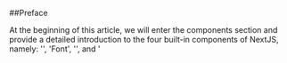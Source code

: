 ##Preface

At the beginning of this article, we will enter the components section and provide a detailed introduction to the four built-in components of NextJS, namely: '<Image>', 'Font', '<Link>', and '<Script>'. They are all specially abstracted components optimized by NextJS based on native HTML tags, and should be used as much as possible during development.

The<Image>component implements lazy loading and automatically adjusts image size based on device size, the<Link><span></span>component implements background pre fetch of resources, making page transitions faster and smoother, and the<Script>component allows you to control loading and executing third-party scripts, etc. We will provide detailed information on the specific functions and APIs in the components section.

This article will introduce the<Image>component, as images often occupy a large part of the webpage size, and image optimization is of utmost importance` The Image component also provides a lot of props and configuration items. Understanding these props and their underlying principles helps us to use the Image component more deeply and bring a better user experience.

## Images and LCP

### 1. Image proportion

according to [Web Almanac](https://link.juejin.cn/?target=https%3A%2F%2Falmanac.httparchive.org%2Fen%2F2022%2Fmedia "https://almanac.httparchive.org/en/2022/media") In the introduction, image size accounts for a large part of the typical website page size. According to statistics, the median total size of websites in June 2021 was 2019 KB (mobile), of which 881 KB were images. This is more than the sum of HTML (30 KB), CSS (72 KB), JavaScript (461 KB), and fonts (97 KB).

On the vast majority of pages (70% mobile devices, 80% desktop), the most influential are images. Largest Contentful Paint（Maximum content drawing, abbreviated as：[LCP](https://link.juejin.cn/?target=https%3A%2F%2Fweb.dev%2Farticles%2Flcp%3Fhl%3Dzh-cn "https://web.dev/articles/lcp?hl=zh-cn")） It is a web performance metric that identifies the largest content element in the first screen. Most of the time, this element has an image.

### 2. LCP background

Considering that LCP is not a commonly known concept, we will introduce LCP separately.

For web developers, measuring the loading speed of the main content on a webpage has always been a challenge.

Traditionally, we use methods such as load and DOMContentLoaded, but they do not represent the time the user sees content on the screen.

And for first content rendering (FCP), if the page has a loading effect, the time obtained is also inaccurate.

Of course, there are also indicators such as First Effective Mapping (FMP), but these indicators are very complex and often incorrect. So it cannot be used to determine the loading time of the main content.

According to discussions in the W3C Web Performance Working Group and research by Google, a more accurate way to measure the loading time of the main content of a webpage is to look at the rendering time of the largest element. This is LCP.

### 3. LCP Concepts and Standards

The Large Contentful Paint (LCP) metric reports the rendering time of the largest image or text block visible in the viewport (relative to the time the webpage first starts loading).

In order to provide a good user experience, the website should strive to set the Large Contentful Paint to \* _ 2.5 seconds _ \* or shorter.

Let's take a look at some examples of LCP:

![](https://p3-juejin.byteimg.com/tos-cn-i-k3u1fbpfcp/cdad5f872000436386d02af3b2b22ab6~tplv-k3u1fbpfcp-jj-mark:3024:0:0:0:q75.awebp#?w=1600&h=621&s=344333&e=png&b=faf4f4)

![](https://p3-juejin.byteimg.com/tos-cn-i-k3u1fbpfcp/d45d5ac94a014e66a4b791e61e2a41dc~tplv-k3u1fbpfcp-jj-mark:3024:0:0:0:q75.awebp#?w=1600&h=621&s=397379&e=png&b=fbfbfb)

So the question is, pages are often loaded in stages, and the largest element in a webpage may be constantly changing. How is LCP calculated?

Firstly, the browser will limit the elements of LCP to specific element types, such as<img>elements, block level elements that contain text nodes or other embedded text elements, the first frame drawn for autoplay of<video>elements, the first frame of animated image formats (such as GIF animations), and so on (this is to simplify the issue, as calculating the size of all elements would be too complex and unnecessary).

Then, after drawing the first frame, the browser will immediately assign a Performance Entry of the large content point type to identify the largest content element. After rendering subsequent frames, as long as the maximum content element changes, the API will assign another Performance Entry. Simply put, when drawing each frame, the browser will indicate the maximum content element.

When the user interacts with the page (by clicking, scrolling, or pressing a button), the browser stops reporting new entries. (Because user interaction often changes the content displayed to the user, such as scrolling operations). Generally speaking, the startTime value of the last entry issued is the LCP value.

## `<Image>`

### 1. Functional characteristics

Explaining LCP is just to help everyone realize the importance of image optimization (after all, the biggest content element is often the image). Returning to the `<Image>` component, NextJS implements these optimization features based on native HTML `<img>` elements:

1. Size optimization: Automatically provide images of the correct size for each device, and also use modern image formats such as WebP and AVIF.
2. Visual stability: prevent layout shift during image loading (Layout Shift)
3. Faster page loading: Images only load when entering the viewport, using lazy loading function and optional use of blurry placeholders
4. Flexible configuration: Adjust images as needed, and images on remote servers can also be adjusted accordingly

We will cover these functions one by one when explaining the component API.

### 2. Basic usage

This is an example of using the<Image>component, which looks like using a normal img element:

<pre><div class="code-block-extension-header"><div class="code-block-extension-headerLeft"><div class="code-block-extension-foldBtn"><svg xmlns="http://www.w3.org/2000/svg" viewBox="0 0 24 24"><path d="M16.924 9.617A1 1 0 0 0 16 9H8a1 1 0 0 0-.707 1.707l4 4a1 1 0 0 0 1.414 0l4-4a1 1 0 0 0 .217-1.09z" data-name="Down"></path></svg></div></div><div class="code-block-extension-headerRight"></div></div><code class="hljs language-javascript code-block-extension-codeShowNum"><span class="code-block-extension-codeLine" data-line-num="1">// app/page.js</span>
<span class="code-block-extension-codeLine" data-line-num="2">import Image from &#39;next/image&#39;</span>
<span class="code-block-extension-codeLine" data-line-num="3"></span>
<span class="code-block-extension-codeLine" data-line-num="4">export default function Page() {</span>
<span class="code-block-extension-codeLine" data-line-num="5">  return (</span>
<span class="code-block-extension-codeLine" data-line-num="6">    <span class="xml">&lt;Image</span></span>
<span class="code-block-extension-codeLine" data-line-num="7">      src=&#34;/profile.png&#34;</span>
<span class="code-block-extension-codeLine" data-line-num="8">      width={500}</span>
<span class="code-block-extension-codeLine" data-line-num="9">      height={500}</span>
<span class="code-block-extension-codeLine" data-line-num="10">      alt=&#34;Picture of the author&#34;</span>
<span class="code-block-extension-codeLine" data-line-num="11">    /&gt;</span>
<span class="code-block-extension-codeLine" data-line-num="12">  )</span>
<span class="code-block-extension-codeLine" data-line-num="13">}</span>
</code></pre>

### 3. Supported props

`<Image>` The component supports passing in these props:

| **Prop**                                                                                                                                                                                                                          | **Example**                          | **type**        | **Is it necessary** |
| --------------------------------------------------------------------------------------------------------------------------------------------------------------------------------------------------------------------------------- | ------------------------------------ | --------------- | ------------------- |
| [src](https://link.juejin.cn/?target=https%3A%2F%2Fnextjs.org%2Fdocs%2Fapp%2Fapi-reference%2Fcomponents%2Fimage%23src "https://nextjs.org/docs/app/api-reference/components/image#src")                                           | `src="/profile.png"`                 | String          | yes                 |
| [width](https://link.juejin.cn/?target=https%3A%2F%2Fnextjs.org%2Fdocs%2Fapp%2Fapi-reference%2Fcomponents%2Fimage%23width "https://nextjs.org/docs/app/api-reference/components/image#width")                                     | `width={500}`                        | Integer (px)    | yes                 |
| [height](https://link.juejin.cn/?target=https%3A%2F%2Fnextjs.org%2Fdocs%2Fapp%2Fapi-reference%2Fcomponents%2Fimage%23height "https://nextjs.org/docs/app/api-reference/components/image#height")                                  | `height={500}`                       | Integer (px)    | yes                 |
| [alt](https://link.juejin.cn/?target=https%3A%2F%2Fnextjs.org%2Fdocs%2Fapp%2Fapi-reference%2Fcomponents%2Fimage%23alt "https://nextjs.org/docs/app/api-reference/components/image#alt")                                           | `alt="Picture of the author"`        | String          | yes                 |
| [loader](https://link.juejin.cn/?target=https%3A%2F%2Fnextjs.org%2Fdocs%2Fapp%2Fapi-reference%2Fcomponents%2Fimage%23loader "https://nextjs.org/docs/app/api-reference/components/image#loader")                                  | `loader={imageLoader}`               | Function        | -                   |
| [fill](https://link.juejin.cn/?target=https%3A%2F%2Fnextjs.org%2Fdocs%2Fapp%2Fapi-reference%2Fcomponents%2Fimage%23fill "https://nextjs.org/docs/app/api-reference/components/image#fill")                                        | `fill={true}`                        | Boolean         | -                   |
| [sizes](https://link.juejin.cn/?target=https%3A%2F%2Fnextjs.org%2Fdocs%2Fapp%2Fapi-reference%2Fcomponents%2Fimage%23sizes "https://nextjs.org/docs/app/api-reference/components/image#sizes")                                     | `sizes="(max-width: 768px) 100vw"`   | String          | -                   |
| [quality](https://link.juejin.cn/?target=https%3A%2F%2Fnextjs.org%2Fdocs%2Fapp%2Fapi-reference%2Fcomponents%2Fimage%23quality "https://nextjs.org/docs/app/api-reference/components/image#quality")                               | `quality={80}`                       | Integer (1-100) | -                   |
| [priority](https://link.juejin.cn/?target=https%3A%2F%2Fnextjs.org%2Fdocs%2Fapp%2Fapi-reference%2Fcomponents%2Fimage%23priority "https://nextjs.org/docs/app/api-reference/components/image#priority")                            | `priority={true}`                    | Boolean         | -                   |
| [placeholder](https://link.juejin.cn/?target=https%3A%2F%2Fnextjs.org%2Fdocs%2Fapp%2Fapi-reference%2Fcomponents%2Fimage%23placeholder "https://nextjs.org/docs/app/api-reference/components/image#placeholder")                   | `placeholder="blur"`                 | String          | -                   |
| [style](https://link.juejin.cn/?target=https%3A%2F%2Fnextjs.org%2Fdocs%2Fapp%2Fapi-reference%2Fcomponents%2Fimage%23style "https://nextjs.org/docs/app/api-reference/components/image#style")                                     | `style={{objectFit: "contain"}}`     | Object          | -                   |
| [onLoadingComplete](https://link.juejin.cn/?target=https%3A%2F%2Fnextjs.org%2Fdocs%2Fapp%2Fapi-reference%2Fcomponents%2Fimage%23onloadingcomplete "https://nextjs.org/docs/app/api-reference/components/image#onloadingcomplete") | `onLoadingComplete={img => done())}` | Function        | -                   |
| [onLoad](https://link.juejin.cn/?target=https%3A%2F%2Fnextjs.org%2Fdocs%2Fapp%2Fapi-reference%2Fcomponents%2Fimage%23onload "https://nextjs.org/docs/app/api-reference/components/image#onload")                                  | `onLoad={event => done())}`          | Function        | -                   |
| [onError](https://link.juejin.cn/?target=https%3A%2F%2Fnextjs.org%2Fdocs%2Fapp%2Fapi-reference%2Fcomponents%2Fimage%23onerror "https://nextjs.org/docs/app/api-reference/components/image#onerror")                               | `onError(event => fail()}`           | Function        | -                   |
| [loading](https://link.juejin.cn/?target=https%3A%2F%2Fnextjs.org%2Fdocs%2Fapp%2Fapi-reference%2Fcomponents%2Fimage%23loading "https://nextjs.org/docs/app/api-reference/components/image#loading")                               | `loading="lazy"`                     | String          | -                   |
| [blurDataURL](https://link.juejin.cn/?target=https%3A%2F%2Fnextjs.org%2Fdocs%2Fapp%2Fapi-reference%2Fcomponents%2Fimage%23blurdataurl "https://nextjs.org/docs/app/api-reference/components/image#blurdataurl")                   | `blurDataURL="data:image/jpeg..."`   | String          | -                   |

Among them, 'src', 'width', 'height', and 'alt' are mandatory, while others are optional. Let's explain them one by one.

### 4. Src - Required

Src supports passing in a static imported image file and also supports passing in a path string.

When using local images, static import of image files can be used. Import files in. jpg,. png, or. webp formats through 'import'. The usage example is as follows:

<pre><div class="code-block-extension-header"><div class="code-block-extension-headerLeft"><div class="code-block-extension-foldBtn"><svg xmlns="http://www.w3.org/2000/svg" viewBox="0 0 24 24"><path d="M16.924 9.617A1 1 0 0 0 16 9H8a1 1 0 0 0-.707 1.707l4 4a1 1 0 0 0 1.414 0l4-4a1 1 0 0 0 .217-1.09z" data-name="Down"></path></svg></div></div><div class="code-block-extension-headerRight"></div></div><code class="hljs language-javascript code-block-extension-codeShowNum"><span class="code-block-extension-codeLine" data-line-num="1">// app/page.js</span>
<span class="code-block-extension-codeLine" data-line-num="2">import Image from &#39;next/image&#39;</span>
<span class="code-block-extension-codeLine" data-line-num="3">import profilePic from &#39;./me.png&#39;</span>
<span class="code-block-extension-codeLine" data-line-num="4"></span>
<span class="code-block-extension-codeLine" data-line-num="5">export default function Page() {</span>
<span class="code-block-extension-codeLine" data-line-num="6">  return (</span>
<span class="code-block-extension-codeLine" data-line-num="7">    <span class="xml">&lt;Image</span></span>
<span class="code-block-extension-codeLine" data-line-num="8">      src={profilePic}</span>
<span class="code-block-extension-codeLine" data-line-num="9">      alt=&#34;Picture of the author&#34;</span>
<span class="code-block-extension-codeLine" data-line-num="10">      // width={500} automatically provided</span>
<span class="code-block-extension-codeLine" data-line-num="11">      // height={500} automatically provided</span>
<span class="code-block-extension-codeLine" data-line-num="12">      // blurDataURL=&#34;data:...&#34; automatically provided</span>
<span class="code-block-extension-codeLine" data-line-num="13">      // placeholder=&#34;blur&#34; // Optional blur-up while loading</span>
<span class="code-block-extension-codeLine" data-line-num="14">    /&gt;</span>
<span class="code-block-extension-codeLine" data-line-num="15">  )</span>
<span class="code-block-extension-codeLine" data-line-num="16">}</span>
</code></pre>

Using a static file import method, 'width' and 'height' do not need to be passed in, Next.exe will automatically provide them.

Note: Dynamic 'await import()' or 'require ()<span></span>' are not supported` Import must be static in order to be analyzed during construction.

When using remote images, src can pass in a URL string.

Due to the inability to retrieve remote files during the construction of NextJS, you need to manually provide 'width', 'height', and optional 'blurDataURL' props.

`The width and height attributes are used to infer the correct aspect ratio (also known as aspect ratio) of an image and to avoid layout offset during image loading. But 'width' and 'height' do not determine the final rendering size of the image, which is also easy to understand because you may also set stretching mode, etc.

<pre><div class="code-block-extension-header"><div class="code-block-extension-headerLeft"><div class="code-block-extension-foldBtn"><svg xmlns="http://www.w3.org/2000/svg" viewBox="0 0 24 24"><path d="M16.924 9.617A1 1 0 0 0 16 9H8a1 1 0 0 0-.707 1.707l4 4a1 1 0 0 0 1.414 0l4-4a1 1 0 0 0 .217-1.09z" data-name="Down"></path></svg></div></div><div class="code-block-extension-headerRight"></div></div><code class="hljs language-javascript code-block-extension-codeShowNum"><span class="code-block-extension-codeLine" data-line-num="1">// app/page.js</span>
<span class="code-block-extension-codeLine" data-line-num="2">import Image from &#39;next/image&#39;</span>
<span class="code-block-extension-codeLine" data-line-num="3"></span>
<span class="code-block-extension-codeLine" data-line-num="4">export default function Page() {</span>
<span class="code-block-extension-codeLine" data-line-num="5">  return (</span>
<span class="code-block-extension-codeLine" data-line-num="6">    <span class="xml">&lt;Image</span></span>
<span class="code-block-extension-codeLine" data-line-num="7">      src=&#34;https://s3.amazonaws.com/my-bucket/profile.png&#34;</span>
<span class="code-block-extension-codeLine" data-line-num="8">      alt=&#34;Picture of the author&#34;</span>
<span class="code-block-extension-codeLine" data-line-num="9">      width={500}</span>
<span class="code-block-extension-codeLine" data-line-num="10">      height={500}</span>
<span class="code-block-extension-codeLine" data-line-num="11">    /&gt;</span>
<span class="code-block-extension-codeLine" data-line-num="12">  )</span>
<span class="code-block-extension-codeLine" data-line-num="13">}</span>
</code></pre>

Note that when using remote addresses, Next.exe requires defining supported remote image addresses in the 'next. config. js' file to prevent malicious use. The configuration method is as follows:

<pre><div class="code-block-extension-header"><div class="code-block-extension-headerLeft"><div class="code-block-extension-foldBtn"><svg xmlns="http://www.w3.org/2000/svg" viewBox="0 0 24 24"><path d="M16.924 9.617A1 1 0 0 0 16 9H8a1 1 0 0 0-.707 1.707l4 4a1 1 0 0 0 1.414 0l4-4a1 1 0 0 0 .217-1.09z" data-name="Down"></path></svg></div></div><div class="code-block-extension-headerRight"></div></div><code class="hljs language-javascript code-block-extension-codeShowNum"><span class="code-block-extension-codeLine" data-line-num="1">// next.config.js</span>
<span class="code-block-extension-codeLine" data-line-num="2">module.exports = {</span>
<span class="code-block-extension-codeLine" data-line-num="3">  images: {</span>
<span class="code-block-extension-codeLine" data-line-num="4">    remotePatterns: [</span>
<span class="code-block-extension-codeLine" data-line-num="5">      {</span>
<span class="code-block-extension-codeLine" data-line-num="6">        protocol: &#39;https&#39;,</span>
<span class="code-block-extension-codeLine" data-line-num="7">        hostname: &#39;s3.amazonaws.com&#39;,</span>
<span class="code-block-extension-codeLine" data-line-num="8">        port: &#39;&#39;,</span>
<span class="code-block-extension-codeLine" data-line-num="9">        pathname: &#39;/my-bucket/**&#39;,</span>
<span class="code-block-extension-codeLine" data-line-num="10">      },</span>
<span class="code-block-extension-codeLine" data-line-num="11">    ],</span>
<span class="code-block-extension-codeLine" data-line-num="12">  },</span>
<span class="code-block-extension-codeLine" data-line-num="13">}</span>
</code></pre>

We will provide a detailed explanation of the 'remotePatterns' in the configuration file later in this article.

### 5. Width - Required

`The width property represents the width of the rendered image, measured in pixels, and affects the display size of the image.

This attribute is required, unless it is a static imported image or the image has a 'fill' attribute.

### 6. Height - Required

`The height attribute represents the height of the rendered image, measured in pixels, and affects the display size of the image.

The attribute must be, unless it is a static imported image or the image has a 'fill' attribute.

### 7. alt

`The alt attribute is used to describe images and is provided for use by screen readers and search engines. If the image is disabled or there is an error loading the image, it will serve as a text prompt for downgrading.

`The alt attribute should be used to replace the text description of the image without changing the meaning of the page, and should not repeat the information provided in the title above or below the image.

If the image is purely for decoration or not intended for user use, the 'alt' attribute should be represented by an empty string ('alt='').

### 8. loader

`loader` A custom function for parsing image addresses. Let's take a look at an example code:

<pre><div class="code-block-extension-header"><div class="code-block-extension-headerLeft"><div class="code-block-extension-foldBtn"><svg xmlns="http://www.w3.org/2000/svg" viewBox="0 0 24 24"><path d="M16.924 9.617A1 1 0 0 0 16 9H8a1 1 0 0 0-.707 1.707l4 4a1 1 0 0 0 1.414 0l4-4a1 1 0 0 0 .217-1.09z" data-name="Down"></path></svg></div></div><div class="code-block-extension-headerRight"></div></div><code class="hljs language-javascript code-block-extension-codeShowNum"><span class="code-block-extension-codeLine" data-line-num="1">&#39;use client&#39;</span>
<span class="code-block-extension-codeLine" data-line-num="2"></span>
<span class="code-block-extension-codeLine" data-line-num="3">import Image from &#39;next/image&#39;</span>
<span class="code-block-extension-codeLine" data-line-num="4"></span>
<span class="code-block-extension-codeLine" data-line-num="5">const imageLoader = ({ src, width, quality }) =&gt; {</span>
<span class="code-block-extension-codeLine" data-line-num="6">  return `https://example.com/${src}?w=${width}&amp;q=${quality || 75}`</span>
<span class="code-block-extension-codeLine" data-line-num="7">}</span>
<span class="code-block-extension-codeLine" data-line-num="8"></span>
<span class="code-block-extension-codeLine" data-line-num="9">export default function Page() {</span>
<span class="code-block-extension-codeLine" data-line-num="10">  return (</span>
<span class="code-block-extension-codeLine" data-line-num="11">    <span class="xml">&lt;Image</span></span>
<span class="code-block-extension-codeLine" data-line-num="12">      loader={imageLoader}</span>
<span class="code-block-extension-codeLine" data-line-num="13">      src=&#34;me.png&#34;</span>
<span class="code-block-extension-codeLine" data-line-num="14">      alt=&#34;Picture of the author&#34;</span>
<span class="code-block-extension-codeLine" data-line-num="15">      width={500}</span>
<span class="code-block-extension-codeLine" data-line-num="16">      height={500}</span>
<span class="code-block-extension-codeLine" data-line-num="17">    /&gt;</span>
<span class="code-block-extension-codeLine" data-line-num="18">  )</span>
<span class="code-block-extension-codeLine" data-line-num="19">}</span>
</code></pre>

The function takes' src ',' width ', and' quality 'as parameters and returns the URL string of the image.

Note: Since the 'loader' prop passes a function, a client component is required, and in this example, 'use client' is also used at the top.

Adding a loader to each image is very cumbersome, but you can also use the 'loaderFile' configuration option in 'next. config. js' to configure each' next/image 'instance in the application without passing the' loader 'prop. This configuration item will be explained later in this article.

### 9. fill

<pre><div class="code-block-extension-header"><div class="code-block-extension-headerLeft"><div class="code-block-extension-foldBtn"><svg xmlns="http://www.w3.org/2000/svg" viewBox="0 0 24 24"><path d="M16.924 9.617A1 1 0 0 0 16 9H8a1 1 0 0 0-.707 1.707l4 4a1 1 0 0 0 1.414 0l4-4a1 1 0 0 0 .217-1.09z" data-name="Down"></path></svg></div></div><div class="code-block-extension-headerRight"></div></div><code class="hljs language-javascript code-block-extension-codeShowNum"><span class="code-block-extension-codeLine" data-line-num="1">fill={true} // {true} | {false}</span>
</code></pre>

`Fill 'indicates whether to fill the image with the parent element. The default value is' false '. It is useful when the width and height of the image are unknown.

However, it should be noted that when using 'fill', the parent element must be specified as' position: 'relative', 'position:' fixed ', or' position: 'absolute'. And the img element will be automatically designated as' position: 'absolute' by default.

If no other styles are applied to the image, it will be stretched to fill the container.

Of course, there are many ways to fill containers, and the CSS properties' object fit: 'container' and 'object fit:' cover 'can also be used to fill images.

Let's take a brief look at the differences:

<pre><div class="code-block-extension-header"><div class="code-block-extension-headerLeft"><div class="code-block-extension-foldBtn"><svg xmlns="http://www.w3.org/2000/svg" viewBox="0 0 24 24"><path d="M16.924 9.617A1 1 0 0 0 16 9H8a1 1 0 0 0-.707 1.707l4 4a1 1 0 0 0 1.414 0l4-4a1 1 0 0 0 .217-1.09z" data-name="Down"></path></svg></div></div><div class="code-block-extension-headerRight"></div></div><code class="hljs language-javascript code-block-extension-codeShowNum"><span class="code-block-extension-codeLine" data-line-num="1">// app/page.js</span>
<span class="code-block-extension-codeLine" data-line-num="2">import Image from &#39;next/image&#39;</span>
<span class="code-block-extension-codeLine" data-line-num="3">import profilePic from &#39;./image.png&#39;</span>
<span class="code-block-extension-codeLine" data-line-num="4"></span>
<span class="code-block-extension-codeLine" data-line-num="5">export default function Page() {</span>
<span class="code-block-extension-codeLine" data-line-num="6">  return (</span>
<span class="code-block-extension-codeLine" data-line-num="7">    <span class="xml">&lt;div style={{</span></span>
<span class="code-block-extension-codeLine" data-line-num="8">      width: &#39;200px&#39;,</span>
<span class="code-block-extension-codeLine" data-line-num="9">      height: &#39;200px&#39;,</span>
<span class="code-block-extension-codeLine" data-line-num="10">      backgroundColor: &#34;#ccc&#34;,</span>
<span class="code-block-extension-codeLine" data-line-num="11">      position: &#39;relative&#39;</span>
<span class="code-block-extension-codeLine" data-line-num="12">    }}&gt;</span>
<span class="code-block-extension-codeLine" data-line-num="13">     &lt;Image</span>
<span class="code-block-extension-codeLine" data-line-num="14">        src={profilePic}</span>
<span class="code-block-extension-codeLine" data-line-num="15">        alt=&#34;Picture of the author&#34;</span>
<span class="code-block-extension-codeLine" data-line-num="16">      /&gt;</span>
<span class="code-block-extension-codeLine" data-line-num="17">    &lt;/div&gt;</span>
<span class="code-block-extension-codeLine" data-line-num="18">  )</span>
<span class="code-block-extension-codeLine" data-line-num="19">}</span>
</code></pre>

The normal display is as follows:

![](https://p3-juejin.byteimg.com/tos-cn-i-k3u1fbpfcp/ea029d04ff6748d297390b2d5a4fbcc9~tplv-k3u1fbpfcp-jj-mark:3024:0:0:0:q75.awebp#?w=856&h=642&s=500317&e=png&b=2d2a27)

If the fill attribute is added:

<pre><div class="code-block-extension-header"><div class="code-block-extension-headerLeft"><div class="code-block-extension-foldBtn"><svg xmlns="http://www.w3.org/2000/svg" viewBox="0 0 24 24"><path d="M16.924 9.617A1 1 0 0 0 16 9H8a1 1 0 0 0-.707 1.707l4 4a1 1 0 0 0 1.414 0l4-4a1 1 0 0 0 .217-1.09z" data-name="Down"></path></svg></div></div><div class="code-block-extension-headerRight"></div></div><code class="hljs language-javascript code-block-extension-codeShowNum"><span class="code-block-extension-codeLine" data-line-num="1">&lt;Image</span>
<span class="code-block-extension-codeLine" data-line-num="2">  src={profilePic}</span>
<span class="code-block-extension-codeLine" data-line-num="3">  alt=&#34;Picture of the author&#34;</span>
<span class="code-block-extension-codeLine" data-line-num="4">  fill={true}</span>
<span class="code-block-extension-codeLine" data-line-num="5">/&gt;</span>
</code></pre>

The effect is as follows, the image will be stretched to fit the container:

![](https://p3-juejin.byteimg.com/tos-cn-i-k3u1fbpfcp/23133468308c414d8b153bd6689a8495~tplv-k3u1fbpfcp-jj-mark:3024:0:0:0:q75.awebp#?w=578&h=538&s=265329&e=png&b=302d2b)

If used `object-fit: "contain"`：

<pre><div class="code-block-extension-header"><div class="code-block-extension-headerLeft"><div class="code-block-extension-foldBtn"><svg xmlns="http://www.w3.org/2000/svg" viewBox="0 0 24 24"><path d="M16.924 9.617A1 1 0 0 0 16 9H8a1 1 0 0 0-.707 1.707l4 4a1 1 0 0 0 1.414 0l4-4a1 1 0 0 0 .217-1.09z" data-name="Down"></path></svg></div></div><div class="code-block-extension-headerRight"></div></div><code class="hljs language-javascript code-block-extension-codeShowNum"><span class="code-block-extension-codeLine" data-line-num="1">&lt;Image</span>
<span class="code-block-extension-codeLine" data-line-num="2">  src={profilePic}</span>
<span class="code-block-extension-codeLine" data-line-num="3">  alt=&#34;Picture of the author&#34;</span>
<span class="code-block-extension-codeLine" data-line-num="4">  fill={true}</span>
<span class="code-block-extension-codeLine" data-line-num="5">  style={{objectFit: &#34;contain&#34;}}</span>
<span class="code-block-extension-codeLine" data-line-num="6">/&gt;</span>
</code></pre>

The effect is as follows: the image fills the entire content box of the element while maintaining its aspect ratio:

![](https://p3-juejin.byteimg.com/tos-cn-i-k3u1fbpfcp/3b375639f2e14d59923b2cd89440bd6f~tplv-k3u1fbpfcp-jj-mark:3024:0:0:0:q75.awebp#?w=562&h=518&s=174623&e=png&b=ebebeb) If used `object-fit: "cover"`：

<pre><div class="code-block-extension-header"><div class="code-block-extension-headerLeft"><div class="code-block-extension-foldBtn"><svg xmlns="http://www.w3.org/2000/svg" viewBox="0 0 24 24"><path d="M16.924 9.617A1 1 0 0 0 16 9H8a1 1 0 0 0-.707 1.707l4 4a1 1 0 0 0 1.414 0l4-4a1 1 0 0 0 .217-1.09z" data-name="Down"></path></svg></div></div><div class="code-block-extension-headerRight"></div></div><code class="hljs language-javascript code-block-extension-codeShowNum"><span class="code-block-extension-codeLine" data-line-num="1">&lt;Image</span>
<span class="code-block-extension-codeLine" data-line-num="2">  src={profilePic}</span>
<span class="code-block-extension-codeLine" data-line-num="3">  alt=&#34;Picture of the author&#34;</span>
<span class="code-block-extension-codeLine" data-line-num="4">  fill={true}</span>
<span class="code-block-extension-codeLine" data-line-num="5">  style={{objectFit: &#34;cover&#34;}}</span>
<span class="code-block-extension-codeLine" data-line-num="6">/&gt;</span>
</code></pre>

The effect is as follows: the image fills the entire content box of the element while maintaining its aspect ratio. If the aspect ratio of an object does not match the content box, the object will be cropped to fit the content box:

![](https://p3-juejin.byteimg.com/tos-cn-i-k3u1fbpfcp/2e02b46bc02941b6b9cf78e584e0578e~tplv-k3u1fbpfcp-jj-mark:3024:0:0:0:q75.awebp#?w=624&h=532&s=232733&e=png&b=282523)

### 10. sizes

HTML 5.1 has added the 'srcset' and 'sizes' attributes of the img element for setting responsive images.

When we need different devices to display different images, we need to use 'srcset'. There are two specific situations here, one is that the images are of the same size, but different resolutions correspond to different images, that is, high-resolution corresponds to high magnification images. One type is the same image content, but displayed larger or smaller depending on the device. This corresponds to the two syntax of srcset.

First, let's talk about the first method, which displays different images based on different resolutions. Here is an example of how to use it:

<pre><div class="code-block-extension-header"><div class="code-block-extension-headerLeft"><div class="code-block-extension-foldBtn"><svg xmlns="http://www.w3.org/2000/svg" viewBox="0 0 24 24"><path d="M16.924 9.617A1 1 0 0 0 16 9H8a1 1 0 0 0-.707 1.707l4 4a1 1 0 0 0 1.414 0l4-4a1 1 0 0 0 .217-1.09z" data-name="Down"></path></svg></div></div><div class="code-block-extension-headerRight"></div></div><code class="hljs language-javascript code-block-extension-codeShowNum"><span class="code-block-extension-codeLine" data-line-num="1">&lt;img</span>
<span class="code-block-extension-codeLine" data-line-num="2">  srcset=&#34;elva-fairy-320w.jpg, elva-fairy-480w.jpg 1.5x, elva-fairy-640w.jpg 2x&#34;</span>
<span class="code-block-extension-codeLine" data-line-num="3">  src=&#34;elva-fairy-640w.jpg&#34;</span>
<span class="code-block-extension-codeLine" data-line-num="4">  alt=&#34;Elva dressed as a fairy&#34; /&gt;</span>
</code></pre>

The effect is as follows:

![](https://p3-juejin.byteimg.com/tos-cn-i-k3u1fbpfcp/a316177c7f664b9ab520736e62d054d2~tplv-k3u1fbpfcp-jj-mark:3024:0:0:0:q75.awebp#?w=480&h=425&s=130728&e=png&a=1&b=f4f1f0)

Srcset is composed of one or more strings separated by commas, with each string consisting of the following:

1. URL pointing to the image
2. One space (optional)
3. A pixel density descriptor (a positive floating-point number followed by an x symbol)

If we apply a CSS style to an image:

<pre><div class="code-block-extension-header"><div class="code-block-extension-headerLeft"><div class="code-block-extension-foldBtn"><svg xmlns="http://www.w3.org/2000/svg" viewBox="0 0 24 24"><path d="M16.924 9.617A1 1 0 0 0 16 9H8a1 1 0 0 0-.707 1.707l4 4a1 1 0 0 0 1.414 0l4-4a1 1 0 0 0 .217-1.09z" data-name="Down"></path></svg></div></div><div class="code-block-extension-headerRight"></div></div><code class="hljs language-css code-block-extension-codeShowNum"><span class="code-block-extension-codeLine" data-line-num="1">img {</span>
<span class="code-block-extension-codeLine" data-line-num="2">  width: 320px;</span>
<span class="code-block-extension-codeLine" data-line-num="3">}</span>
</code></pre>

Its width on the screen is 320 pixels (CSS pixels). The browser calculates the resolution of the display being shown and then displays the most suitable image referenced by the srcset. If it is a normal resolution and one device pixel represents one CSS pixel, then 'elva-fairy-320w. jpg' will be loaded, with a size of 39KB. If the device is a high pixel and two or more device pixels represent one CSS pixel, then 'elva-fairy-640w. jpg' will be loaded, with a size of 93KB.

Speaking of the second scenario, the same image content but displayed larger or smaller depending on the device. The example code is as follows:

<pre><div class="code-block-extension-header"><div class="code-block-extension-headerLeft"><div class="code-block-extension-foldBtn"><svg xmlns="http://www.w3.org/2000/svg" viewBox="0 0 24 24"><path d="M16.924 9.617A1 1 0 0 0 16 9H8a1 1 0 0 0-.707 1.707l4 4a1 1 0 0 0 1.414 0l4-4a1 1 0 0 0 .217-1.09z" data-name="Down"></path></svg></div></div><div class="code-block-extension-headerRight"></div></div><code class="hljs language-javascript code-block-extension-codeShowNum"><span class="code-block-extension-codeLine" data-line-num="1">&lt;img</span>
<span class="code-block-extension-codeLine" data-line-num="2">  srcset=&#34;elva-fairy-small.jpg 480w, elva-fairy-large.jpg 800w&#34;</span>
<span class="code-block-extension-codeLine" data-line-num="3">  src=&#34;elva-fairy-large.jpg&#34;</span>
<span class="code-block-extension-codeLine" data-line-num="4">  alt=&#34;Elva dressed as a fairy&#34; /&gt;</span>
</code></pre>

The syntax of srcset is slightly different from before, as it defines the image settings that can be selected by the browser and the size of each image. Analyzing its syntax, it is still composed of one or more strings separated by commas, with each string consisting of the following parts:

1. URL pointing to the image
2. One space
3. The inherent width of the image (in pixels). Note that the width descriptor w is used here, not px. But one w corresponds to one pixel. The inherent width of an image refers to its true size.

At this point, we informed the browser that there are two alternative images to display for this image. One is' elva fairy small. jpg 'with a width of 480px, and the other is' elva fairy large. jpg' with a width of 800px.

How does the browser know which image to use? For example, if the current device viewport width is 640px, should we choose a 480px image or an 800px image?

To help the browser determine, you need to write the sizes attribute. The sizes attribute is a set of media query conditions that tell the browser what kind of conditions to use and what kind of images to use. An example of usage is as follows:

<pre><div class="code-block-extension-header"><div class="code-block-extension-headerLeft"><div class="code-block-extension-foldBtn"><svg xmlns="http://www.w3.org/2000/svg" viewBox="0 0 24 24"><path d="M16.924 9.617A1 1 0 0 0 16 9H8a1 1 0 0 0-.707 1.707l4 4a1 1 0 0 0 1.414 0l4-4a1 1 0 0 0 .217-1.09z" data-name="Down"></path></svg></div></div><div class="code-block-extension-headerRight"></div></div><code class="hljs language-javascript code-block-extension-codeShowNum"><span class="code-block-extension-codeLine" data-line-num="1">&lt;img</span>
<span class="code-block-extension-codeLine" data-line-num="2">  srcset=&#34;elva-fairy-small.jpg 480w, elva-fairy-large.jpg 800w&#34;</span>
<span class="code-block-extension-codeLine" data-line-num="3">  sizes=&#34;(max-width: 600px) 480px,</span>
<span class="code-block-extension-codeLine" data-line-num="4">         800px&#34;</span>
<span class="code-block-extension-codeLine" data-line-num="5">  src=&#34;elva-fairy-large.jpg&#34;</span>
<span class="code-block-extension-codeLine" data-line-num="6">  alt=&#34;Elva dressed as a fairy&#34; /&gt;</span>
</code></pre>

Sizes are also composed of one or more strings separated by commas, with each string consisting of the following:

1. A media condition, in the example of '(max width: 600px)', which represents when the width of the viewport is less than or equal to 600px
2. One space
   When the media conditions are true, the width of the image to be filled can be a fixed value, such as 480px in this example, or a width relative to the viewport (such as 50vw), but not a percentage. If there are no media conditions, it means it takes effect by default. When the browser successfully matches the first media condition, all remaining conditions will be ignored. So the order is very important.

With these attributes, the browser will:

1. Check the width of the equipment
2. Check which media condition in the sizes list is the first to be true
3. Check the slot size given for the media query
4. Load the image closest to the selected slot size referenced in the srcset list

For example, in this example, if the browser viewport is 480px, then the first condition in sizes (max width: 600px) is true, so 480px size is chosen because it is closest to the intrinsic width of 480w, so elva-fairy-small.jpg is loaded. By using this method, it is possible to load small images on mobile devices, thereby accelerating the loading speed of mobile devices.

After discussing the 'srcset' and 'sizes' properties of the img element, return to the'<Image>'component and use NextJS. You don't need to set the' srcset ', NextJS will automatically generate it for you. Setting the sizes attribute will affect the value of the generated 'srcset'.

If you do not set the size attribute of the component, Next.js will use pixel density descriptors such as 1x and 2x, while if you set the size attribute, Next.js will use intrinsic width descriptors such as 640w and 750w.

Before setting:

![](https://p3-juejin.byteimg.com/tos-cn-i-k3u1fbpfcp/9ca8290c0b4849e6a4c936c1398140c9~tplv-k3u1fbpfcp-jj-mark:3024:0:0:0:q75.awebp#?w=1182&h=124&s=69379&e=png&b=282828)

After setting:

![](https://p3-juejin.byteimg.com/tos-cn-i-k3u1fbpfcp/031333cd47564ad399e819642ae912f7~tplv-k3u1fbpfcp-jj-mark:3024:0:0:0:q75.awebp#?w=1178&h=436&s=253485&e=png&b=282828)

### 11. quality

Indicates optimizing the quality of the image, with a value ranging from 1 to 100, where 100 represents the best quality and also the maximum file size. The default is 75.

<pre><div class="code-block-extension-header"><div class="code-block-extension-headerLeft"><div class="code-block-extension-foldBtn"><svg xmlns="http://www.w3.org/2000/svg" viewBox="0 0 24 24"><path d="M16.924 9.617A1 1 0 0 0 16 9H8a1 1 0 0 0-.707 1.707l4 4a1 1 0 0 0 1.414 0l4-4a1 1 0 0 0 .217-1.09z" data-name="Down"></path></svg></div></div></div></div><code class="hljs language-javascript code-block-extension-codeShowNum"><span class="code-block-extension-codeLine" data-line-num="1">quality={75} // {number 1-100}</span></code></pre>

### 12. priority

Indicates image loading priority, Boolean type, default value is false. When the value is true, it indicates high priority and preloading. Images using 'priority' will automatically disable lazy loading.

<pre><div class="code-block-extension-header"><div class="code-block-extension-headerLeft"><div class="code-block-extension-foldBtn"><svg xmlns="http://www.w3.org/2000/svg" viewBox="0 0 24 24"><path d="M16.924 9.617A1 1 0 0 0 16 9H8a1 1 0 0 0-.707 1.707l4 4a1 1 0 0 0 1.414 0l4-4a1 1 0 0 0 .217-1.09z" data-name="Down"></path></svg></div></div><div class="code-block-extension-headerRight"></div></div><code class="hljs language-javascript code-block-extension-codeShowNum"><span class="code-block-extension-codeLine" data-line-num="1">priority={false} // {false} | {true}</span>
</code></pre>

There are two suggestions for using this attribute:

1. Use on the visible image on the first screen
2. When using LCP image elements, considering that different viewport widths may have different LCP images, multiple LCP images can be set

When running 'next dev', if the LCP element is an image but the priority property is not set, there will be a warning in the console:

![](https://p3-juejin.byteimg.com/tos-cn-i-k3u1fbpfcp/d5a914226438476ca76d26e481b6a6c8~tplv-k3u1fbpfcp-jj-mark:3024:0:0:0:q75.awebp#?w=1398&h=104&s=54212&e=png&b=3f3a2e)

use example code:

<pre><div class="code-block-extension-header"><div class="code-block-extension-headerLeft"><div class="code-block-extension-foldBtn"><svg xmlns="http://www.w3.org/2000/svg" viewBox="0 0 24 24"><path d="M16.924 9.617A1 1 0 0 0 16 9H8a1 1 0 0 0-.707 1.707l4 4a1 1 0 0 0 1.414 0l4-4a1 1 0 0 0 .217-1.09z" data-name="Down"></path></svg></div></div><div class="code-block-extension-headerRight"></div></div><code class="hljs language-javascript code-block-extension-codeShowNum"><span class="code-block-extension-codeLine" data-line-num="1">// app/page.js</span>
<span class="code-block-extension-codeLine" data-line-num="2">import Image from &#39;next/image&#39;</span>
<span class="code-block-extension-codeLine" data-line-num="3">import profilePic from &#39;../public/me.png&#39;</span>
<span class="code-block-extension-codeLine" data-line-num="4"></span>
<span class="code-block-extension-codeLine" data-line-num="5">export default function Page() {</span>
<span class="code-block-extension-codeLine" data-line-num="6">  return <span class="xml">&lt;Image src={profilePic} alt=&#34;Picture of the author&#34; priority /&gt;</span></span>
<span class="code-block-extension-codeLine" data-line-num="7">}</span>
</code></pre>

### 13. placeholder

Represents a placeholder for loading images. The optional values are 'blur', 'empty', 'data: image/...'< Span></span>`, the default value is ` empty `.

<pre><div class="code-block-extension-header"><div class="code-block-extension-headerLeft"><div class="code-block-extension-foldBtn"><svg xmlns="http://www.w3.org/2000/svg" viewBox="0 0 24 24"><path d="M16.924 9.617A1 1 0 0 0 16 9H8a1 1 0 0 0-.707 1.707l4 4a1 1 0 0 0 1.414 0l4-4a1 1 0 0 0 .217-1.09z" data-name="Down"></path></svg></div></div><div class="code-block-extension-headerRight"></div></div><code class="hljs language-javascript code-block-extension-codeShowNum"><span class="code-block-extension-codeLine" data-line-num="1">placeholder = &#39;empty&#39; // &#34;empty&#34; | &#34;blur&#34; | &#34;data:image/...&#34;</span>
</code></pre>

When the value is' empty ', there will be no placeholders during loading, only blank areas.

The value is ` data: image/` When using [Data URL](https://link.juejin.cn/?target=https%3A%2F%2Fdeveloper.mozilla.org%2Fzh-CN%2Fdocs%2FWeb%2FHTTP%2FBasics_of_HTTP%2FData_URLs "https://developer.mozilla.org/zh-CN/docs/Web/HTTP/Basics_of_HTTP/Data_URLs") As a placeholder image during image loading. Data URL， The URL with the prefix 'data:' protocol allows content creators to embed small files into the document. For example, a base64 image is a Data URL.

When the value is' blur ', the value of the' blurDataURL 'attribute will be used as a placeholder image. If the image is statically imported and the imported image is `. jpg `, `. png `, `. webp ` or `. avif `, the blurDataURL will be automatically generated, except for dynamic images. If it is a dynamic image, the 'blurDataURL' attribute must be provided.

It is a default [blur ](https://link.juejin.cn/?target=https%3A%2F%2Fimage-component.nextjs.gallery%2Fplaceholder "https://image-component.nextjs.gallery/placeholder")：

![](https://p3-juejin.byteimg.com/tos-cn-i-k3u1fbpfcp/74b6fe2095ec48e8ba8748518f50ee4b~tplv-k3u1fbpfcp-jj-mark:3024:0:0:0:q75.awebp#?w=803&h=575&s=123548&e=gif&f=6&b=66868d)

### 14. blurDataURL

This property value will only take effect when you set 'placeholder=' blur ''.

It must be a base64 encoded image. The image will be enlarged and blurred, it is recommended to use a very small image (10px or smaller).

This can be achieved with the help of blurDataURI [color effects](https://link.juejin.cn/?target=https%3A%2F%2Fimage-component.nextjs.gallery%2Fplaceholder "https://image-component.nextjs.gallery/placeholder")：

![](https://p3-juejin.byteimg.com/tos-cn-i-k3u1fbpfcp/2aa039c8c7034d3b9a38a67de8c28126~tplv-k3u1fbpfcp-jj-mark:3024:0:0:0:q75.awebp#?w=750&h=1020&s=326943&e=gif&f=8&b=e4b23f)

You can use [png-pixel.com/](https://link.juejin.cn/?target=https%3A%2F%2Fpng-pixel.com%2F "https://png-pixel.com/") Quickly obtain a data URL for a solid color image.

### 15. style

Set the style of the image

<pre><div class="code-block-extension-header"><div class="code-block-extension-headerLeft"><div class="code-block-extension-foldBtn"><svg xmlns="http://www.w3.org/2000/svg" viewBox="0 0 24 24"><path d="M16.924 9.617A1 1 0 0 0 16 9H8a1 1 0 0 0-.707 1.707l4 4a1 1 0 0 0 1.414 0l4-4a1 1 0 0 0 .217-1.09z" data-name="Down"></path></svg></div></div><div class="code-block-extension-headerRight"></div></div><code class="hljs language-javascript code-block-extension-codeShowNum"><span class="code-block-extension-codeLine" data-line-num="1">// components/ProfileImage.js</span>
<span class="code-block-extension-codeLine" data-line-num="2">const imageStyle = {</span>
<span class="code-block-extension-codeLine" data-line-num="3">  borderRadius: &#39;50%&#39;,</span>
<span class="code-block-extension-codeLine" data-line-num="4">  border: &#39;1px solid #fff&#39;,</span>
<span class="code-block-extension-codeLine" data-line-num="5">}</span>
<span class="code-block-extension-codeLine" data-line-num="6"></span>
<span class="code-block-extension-codeLine" data-line-num="7">export default function ProfileImage() {</span>
<span class="code-block-extension-codeLine" data-line-num="8">  return <span class="xml">&lt;Image src=&#34;...&#34; style={imageStyle} /&gt;</span></span>
<span class="code-block-extension-codeLine" data-line-num="9">}</span>
</code></pre>

When you use style to modify the width of an image, be sure to set 'height' to 'auto' to maintain the aspect ratio, otherwise the image will be distorted. This is because Next.js automatically adds' width 'and' height 'attributes to the image. By using the style style to only modify the width, adding the originally added' height 'attribute will cause the image to deform.

### 6. onLoadingComplete

<pre><div class="code-block-extension-header"><div class="code-block-extension-headerLeft"><div class="code-block-extension-foldBtn"><svg xmlns="http://www.w3.org/2000/svg" viewBox="0 0 24 24"><path d="M16.924 9.617A1 1 0 0 0 16 9H8a1 1 0 0 0-.707 1.707l4 4a1 1 0 0 0 1.414 0l4-4a1 1 0 0 0 .217-1.09z" data-name="Down"></path></svg></div></div><div class="code-block-extension-headerRight"></div></div><code class="hljs language-javascript code-block-extension-codeShowNum"><span class="code-block-extension-codeLine" data-line-num="1">&#39;use client&#39;</span>
<span class="code-block-extension-codeLine" data-line-num="2"></span>
<span class="code-block-extension-codeLine" data-line-num="3">&lt;Image onLoadingComplete={(img) =&gt; console.log(img.naturalWidth)} /&gt;</span>
</code></pre>

When the image is loaded, the callback function will be executed and the placeholder image will be deleted. ![](https://juejin.cn/book/7307859898316881957/section/7309077545142616091) A reference to an element.

Note: Because the component receives a function as a parameter, you need to use a client component.

### 17. onLoad

<pre><div class="code-block-extension-header"><div class="code-block-extension-headerLeft"><div class="code-block-extension-foldBtn"><svg xmlns="http://www.w3.org/2000/svg" viewBox="0 0 24 24"><path d="M16.924 9.617A1 1 0 0 0 16 9H8a1 1 0 0 0-.707 1.707l4 4a1 1 0 0 0 1.414 0l4-4a1 1 0 0 0 .217-1.09z" data-name="Down"></path></svg></div></div><div class="code-block-extension-headerRight"></div></div><code class="hljs language-javascript code-block-extension-codeShowNum"><span class="code-block-extension-codeLine" data-line-num="1">&#39;use client&#39;</span>
<span class="code-block-extension-codeLine" data-line-num="2"></span>
<span class="code-block-extension-codeLine" data-line-num="3">&lt;Image onLoad={(e) =&gt; console.log(e.target.naturalWidth)} /&gt;</span>
</code></pre>

Also executed when the image is loaded, this callback function may be executed before the placeholder is deleted and the image is fully decoded. So if you want to wait until the image is fully loaded, use onLoadingComplete.

Note: Because the component receives a function as a parameter, you need to use a client component.

### 18. onError

<pre><div class="code-block-extension-header"><div class="code-block-extension-headerLeft"><div class="code-block-extension-foldBtn"><svg xmlns="http://www.w3.org/2000/svg" viewBox="0 0 24 24"><path d="M16.924 9.617A1 1 0 0 0 16 9H8a1 1 0 0 0-.707 1.707l4 4a1 1 0 0 0 1.414 0l4-4a1 1 0 0 0 .217-1.09z" data-name="Down"></path></svg></div></div><div class="code-block-extension-headerRight"></div></div><code class="hljs language-javascript code-block-extension-codeShowNum"><span class="code-block-extension-codeLine" data-line-num="1">&#39;use client&#39;</span>
<span class="code-block-extension-codeLine" data-line-num="2"></span>
<span class="code-block-extension-codeLine" data-line-num="3">&lt;Image onError={(e) =&gt; console.error(e.target.id)} /&gt;</span>
</code></pre>

A callback function that is executed when the image fails to load.

Note: Because the component receives a function as a parameter, a client component is required.

### 19. loading

<pre><div class="code-block-extension-header"><div class="code-block-extension-headerLeft"><div class="code-block-extension-foldBtn"><svg xmlns="http://www.w3.org/2000/svg" viewBox="0 0 24 24"><path d="M16.924 9.617A1 1 0 0 0 16 9H8a1 1 0 0 0-.707 1.707l4 4a1 1 0 0 0 1.414 0l4-4a1 1 0 0 0 .217-1.09z" data-name="Down"></path></svg></div></div><div class="code-block-extension-headerRight"></div></div><code class="hljs language-javascript code-block-extension-codeShowNum"><span class="code-block-extension-codeLine" data-line-num="1">loading = &#39;lazy&#39; // {lazy} | {eager}</span>
</code></pre>

Set the loading behavior of the image, the default value is `lazy`.

When the value is `lazy`, the image will be delayed until the image is close to the viewport.

When the value is `eager`, the image will be loaded immediately.

Using `eager` usually hurts performance. Next.js recommends using the `priority` property instead.

### 20. unoptimized

Cancel optimization. When the value is `true`, the original image is used without changing the quality, size, or format. The default value is `false`. Examples are as follows:

<pre><div class="code-block-extension-header"><div class="code-block-extension-headerLeft"><div class="code-block-extension-foldBtn"><svg xmlns="http://www.w3.org/2000/svg" viewBox="0 0 24 24"><path d="M16.924 9.617A1 1 0 0 0 16 9H8a1 1 0 0 0-.707 1.707l4 4a1 1 0 0 0 1.414 0l4-4a1 1 0 0 0 .217-1.09z" data-name="Down"></path></svg></div></div><div class="code-block-extension-headerRight"></div></div><code class="hljs language-javascript code-block-extension-codeShowNum"><span class="code-block-extension-codeLine" data-line-num="1">import Image from &#39;next/image&#39;</span>
<span class="code-block-extension-codeLine" data-line-num="2"></span>
<span class="code-block-extension-codeLine" data-line-num="3">const UnoptimizedImage = (props) =&gt; {</span>
<span class="code-block-extension-codeLine" data-line-num="4">  return <span class="xml">&lt;Image {...props} unoptimized /&gt;</span></span>
<span class="code-block-extension-codeLine" data-line-num="5">}</span>
</code></pre>

Starting from Next.js 12.3.0, you can disable optimization for all images via `next.config.js`:

<pre><div class="code-block-extension-header"><div class="code-block-extension-headerLeft"><div class="code-block-extension-foldBtn"><svg xmlns="http://www.w3.org/2000/svg" viewBox="0 0 24 24"><path d="M16.924 9.617A1 1 0 0 0 16 9H8a1 1 0 0 0-.707 1.707l4 4a1 1 0 0 0 1.414 0l4-4a1 1 0 0 0 .217-1.09z" data-name="Down"></path></svg></div></div><div class="code-block-extension-headerRight"></div></div><code class="hljs language-javascript code-block-extension-codeShowNum"><span class="code-block-extension-codeLine" data-line-num="1">// next.config.js</span>
<span class="code-block-extension-codeLine" data-line-num="2">module.exports = {</span>
<span class="code-block-extension-codeLine" data-line-num="3">  images: {</span>
<span class="code-block-extension-codeLine" data-line-num="4">    unoptimized: true,</span>
<span class="code-block-extension-codeLine" data-line-num="5">  },</span>
<span class="code-block-extension-codeLine" data-line-num="6">}</span>
</code></pre>

### 21. Other props

Other props passed to the `<Image />` component will be passed to the underlying img element. The following are the exceptions:

1. `srcSet`, which is automatically generated by Next.js. If you want to change it, use the deviceSizes configuration, which will be discussed in the next section.
2. `decoding`, which is always `"async"`
